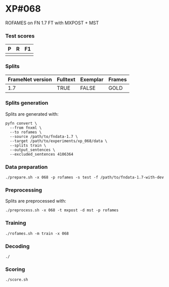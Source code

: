 # XP\#068

ROFAMES on FN 1.7 FT  with MXPOST + MST

### Test scores
| P| R | F1 |
| --- | --- | --- |
|  |  |  |

### Splits
| FrameNet version | Fulltext | Exemplar | Frames
| --- | --- | --- | --- |
| 1.7 | TRUE | FALSE | GOLD |

### Splits generation
Splits are generated with:
```
pyfn convert \
  --from fnxml \
  --to rofames \
  --source /path/to/fndata-1.7 \
  --target /path/to/experiments/xp_068/data \
  --splits train \
  --output_sentences \
  --excluded_sentences 4106364
```

### Data preparation
```
./prepare.sh -x 068 -p rofames -s test -f /path/to/fndata-1.7-with-dev
```

### Preprocessing
Splits are preprocessed with:
```
./preprocess.sh -x 068 -t mxpost -d mst -p rofames
```

### Training
```
./rofames.sh -m train -x 068
```

### Decoding
```
./
```

### Scoring
```
./score.sh
```
